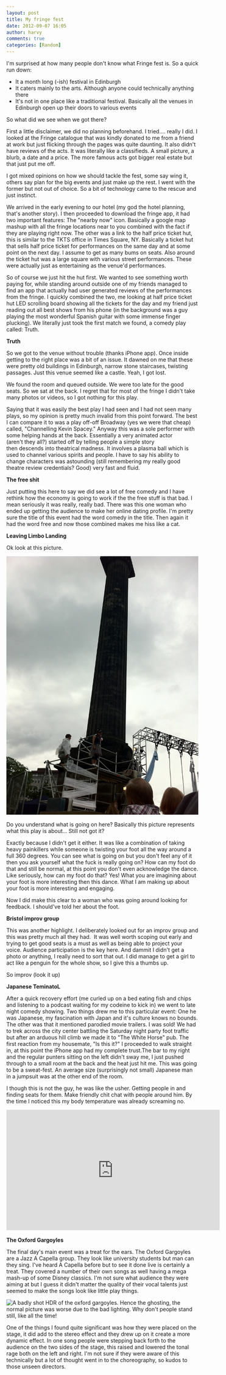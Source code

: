 ```yaml
---
layout: post
title: My fringe fest
date: 2012-09-07 16:05
author: harvy
comments: true
categories: [Random]
---
```

I'm surprised at how many people don't know what Fringe fest is. So a quick run down:
* It a month long (-ish) festival in Edinburgh
* It caters mainly to the arts. Although anyone could technically anything there
* It's not in one place like a traditional festival. Basically all the venues in Edinburgh open up their doors to various events

So what did we see when we got there?

First a little disclaimer, we did no planning beforehand. I tried.... really I did. I looked at the Fringe catalogue that was kindly donated to me from a friend at work but just flicking through the pages was quite daunting. It also didn't have reviews of the acts. It was literally like a classifieds. A small picture, a blurb, a date and a price. The more famous acts got bigger real estate but that just put me off.

I got mixed opinions on how we should tackle the fest, some say wing it, others say plan for the big events and just make up the rest. I went with the former but not out of choice. So a bit of technology came to the rescue and just instinct.

We arrived in the early evening to our hotel (my god the hotel planning, that's another story). I then proceeded to download the fringe app, it had two important features: The "nearby now" icon. Basically a google map mashup with all the fringe locations near to you combined with the fact if they are playing right now. The other was a link to the half price ticket hut, this is similar to the TKTS office in Times Square, NY. Basically a ticket hut that sells half price ticket for performances on the same day and at some point on the next day. I assume to get as many bums on seats. Also around the ticket hut was a large square with various street performances. These were actually just as entertaining as the venue'd performances.

So of course we just hit the hut first. We wanted to see something worth paying for, while standing around outside one of my friends managed to find an app that actually had user generated reviews of the performances from the fringe. I quickly combined the two, me looking at half price ticket hut LED scrolling board showing all the tickets for the day and my friend just reading out all best shows from his phone (in the background was a guy playing the most wonderful Spanish guitar with some immense finger plucking). We literally just took the first match we found, a comedy play called: Truth.

__Truth__

So we got to the venue without trouble (thanks iPhone app). Once inside getting to the right place was a bit of an issue. It dawned on me that these were pretty old buildings in Edinburgh, narrow stone staircases, twisting passages. Just this venue seemed like a castle. Yeah, I got lost.

We found the room and queued outside. We were too late for the good seats. So we sat at the back. I regret that for most of the fringe I didn't take many photos or videos, so I got nothing for this play.

Saying that it was easily the best play I had seen and I had not seen many plays, so my opinion is pretty much invalid from this point forward. The best I can compare it to was a play off-off Broadway (yes we were that cheap) called, "Channelling Kevin Spacey." Anyway this was a sole performer with some helping hands at the back. Essentially a very animated actor (aren't they all?) started off by telling people a simple story then descends into theatrical madness. It involves a plasma ball which is used to channel various spirits and people. I have to say his ability to change characters was astounding (still remembering my really good theatre review credentials? Good) very fast and fluid.

__The free shit__

Just putting this here to say we did see a lot of free comedy and I have rethink how the economy is going to work if the the free stuff is that bad. I mean seriously it was really, really bad. There was this one woman who ended up getting the audience to make her online dating profile. I'm pretty sure the title of this event had the word comedy in the title. Then again it had the word free and now those combined makes me hiss like a cat.

__Leaving Limbo Landing__

Ok look at this picture.

![Yes! The tower had more meaning then this play.](/assets/tower.jpg)

Do you understand what is going on here? Basically this picture represents what this play is about... Still not got it?

Exactly because I didn't get it either. It was like a combination of taking heavy painkillers while someone is twisting your foot all the way around a full 360 degrees. You can see what is going on but you don't feel any of it then you ask yourself what the fuck is really going on? How can my foot do that and still be normal, at this point you don't even acknowledge the dance. Like seriously, how can my foot do that? Yes! What you are imagining about your foot is more interesting then this dance. What I am making up about your foot is more interesting and engaging.

Now I did make this clear to a woman who was going around looking for feedback. I should've told her about the foot.

__Bristol improv group__

This was another highlight. I deliberately looked out for an improv group and this was pretty much all they had.  It was well worth scoping out early and trying to get good seats is a must as well as being able to project your voice. Audience participation is the key here. And dammit I didn't get a photo or anything, I really need to sort that out. I did manage to get a girl to act like a penguin for the whole show, so I give this a thumbs up.

So improv (look it up)

__Japanese TeminatoL__

After a quick recovery effort (me curled up on a bed eating fish and chips and listening to a podcast waiting for my codeine to kick in) we went to late night comedy showing. Two things drew me to this particular event: One he was Japanese, my fascination with Japan and it's culture knows no bounds. The other was that it mentioned parodied movie trailers. I was sold! We had to trek across the city center battling the Saturday night party foot traffic but after an arduous hill climb we made it to "The White Horse" pub. The first reaction from my housemate, "Is this it?" I proceeded to walk straight in, at this point the iPhone app had my complete trust.The bar to my right and the regular punters sitting on the left didn't sway me, I just pushed through to a small room at the back and the heat just hit me. This was going to be a sweat-fest. An average size (surprisingly not small) Japanese man in a jumpsuit was at the other end of the room.

I though this is not the guy, he was like the usher. Getting people in and finding seats for them. Make friendly chit chat with people around him. By the time I noticed this my body temperature was already screaming no.

<iframe width="560" height="315" src="https://www.youtube.com/embed/SfFy7hZyzw8?rel=0" frameborder="0" allowfullscreen></iframe>

__The Oxford Gargoyles__

The final day's main event was a treat for the ears. The Oxford Gargoyles are a Jazz A Capella group. They look like university students but man can they sing. I've heard A Capella before but to see it done live is certainly a treat. They covered a number of their own songs as well having a mega mash-up of some Disney classics. I'm not sure what audience they were aiming at but I guess it didn't matter the quality of their vocal talents just seemed to make the songs look like little play things.

![A badly shot HDR of the oxford gargoyles. Hence the ghosting, the normal picture was worse due to the bad lighting. Why don't people stand still, like all the time!](/assets/oxford_gargoyles.jpg)

One of the things I found quite significant was how they were placed on the stage, it did add to the stereo effect and they drew up on it create a more dynamic effect. In one song people were stepping back forth to the audience on the two sides of the stage, this raised and lowered the tonal rage both on the left and right. I'm not sure if they were aware of this technically but a lot of thought went in to the choreography, so kudos to those unseen directors.
